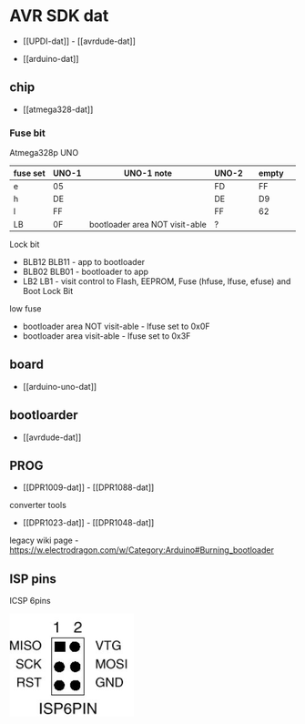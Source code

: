 

# AVR SDK dat 



- [[UPDI-dat]] - [[avrdude-dat]]

- [[arduino-dat]]

## chip 

- [[atmega328-dat]]



### Fuse bit 

Atmega328p UNO 

| fuse set | UNO-1 | UNO-1 note                     | UNO-2 |     | empty |     |
| -------- | ----- | ------------------------------ | ----- | --- | ----- | --- |
| e        | 05    |                                | FD    |     | FF    |     |
| h        | DE    |                                | DE    |     | D9    |     |
| l        | FF    |                                | FF    |     | 62    |     |
| LB       | 0F    | bootloader area NOT visit-able | ?     |     |       |     |


Lock bit

- BLB12 BLB11 - app to bootloader
- BLB02 BLB01 - bootloader to app 
- LB2 LB1 - visit control to  Flash, EEPROM, Fuse (hfuse, lfuse, efuse) and Boot Lock Bit

low fuse 

* bootloader area NOT visit-able - lfuse set to 0x0F
* bootloader area visit-able - lfuse set to 0x3F




## board

- [[arduino-uno-dat]]

## bootloarder 



- [[avrdude-dat]]


## PROG 

- [[DPR1009-dat]] - [[DPR1088-dat]]


converter tools 

- [[DPR1023-dat]] - [[DPR1048-dat]]

legacy wiki page - https://w.electrodragon.com/w/Category:Arduino#Burning_bootloader




## ISP pins 

ICSP 6pins 

![](2024-06-18-19-03-39.png)